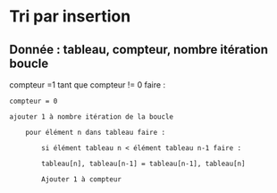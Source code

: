# Tri par insertion
## Donnée : tableau, compteur, nombre itération boucle
compteur =1 
tant que compteur != 0 faire : 

    compteur = 0 

    ajouter 1 à nombre itération de la boucle 

        pour élément n dans tableau faire : 

            si élément tableau n < élément tableau n-1 faire : 

            tableau[n], tableau[n-1] = tableau[n-1], tableau[n] 

            Ajouter 1 à compteur 